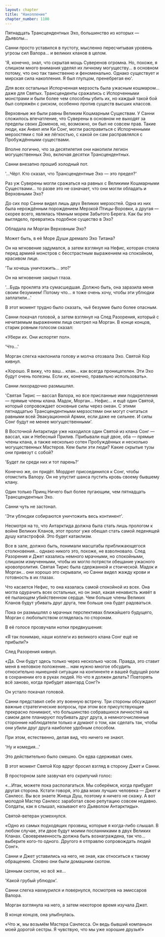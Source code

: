 ```yaml
---
layout: chapter
title: "Накопление"
chapter_number: 1100
---
```


Пятнадцать Трансцендентных Эхо, большинство из которых — Дьяволы...

Санни просто уставился в пустоту, мысленно пересчитывая уровень угрозы сил Валора... и великих кланов в целом.

'Я, конечно, знал, что скрытая мощь Суверенов огромна. Но, похоже, я слишком много внимания уделял их личному могуществу... в основном потому, что оно так таинственно и феноменально. Однако существует и мирская сила накопления. Я был глупцом, пренебрегая ею'.

Для всех остальных Испорченная мерзость была ужасным кошмаром... даже для Святых. Трансценденты сражались с Испорченными монстрами и были более чем способны убить их, но каждый такой бой был сопряжён с риском, особенно против существ высших классов.

Верховные же были равны Великим Кошмарным Существам. У Санни сложилось впечатление, что Суверены в основном не выходят за пределы своих Доменов, но, возможно, он был не совсем прав. Такие люди, как Анвил или Ки Сонг, могли расправиться с Испорченными мерзостями с той же лёгкостью, с какой он сам расправлялся с Пробуждёнными существами.

Вполне логично, что за десятилетия они накопили легион могущественных Эхо, включая десятки Трансцендентных.

Санни внезапно прошиб холодный пот.

'...Чёрт. Кто сказал, что Трансцендентные Эхо — это предел?'

Раз уж Суверены могли сражаться на равных с Великими Кошмарными Существами... то разве это не означает, что они могли обладать и Верховными Эхо?

До сих пор Санни видел лишь двух Великих мерзостей. Одна из них была нерождённым порождением Мерзкой Птицы-Воровки, а другая — скорее всего, являлась тёмным морем Забытого Берега. Как бы это выглядело, превратись подобное существо в Эхо?

Обладала ли Морган Верховным Эхо?

Может быть, в её Море Души дремало Эхо Титана?

Он на мгновение задумался, а затем взглянул на Нефис, которая стояла перед армией монстров с бесстрастным выражением на спокойном, красивом лице.

'Ты хочешь уничтожить... это?'

Он на мгновение закрыл глаза.

'...Будь проклята эта сумасшедшая. Должно быть, она заразила меня своим безумием! Потому что... я тоже очень хочу, чтобы эти ублюдки заплатили...'

В этот момент трудно было сказать, чьё безумие было более опасным.

Санни покачал головой, а затем взглянул на След Разорения, который с нечитаемым выражением лица смотрел на Морган. В конце концов, старик ровным голосом сказал:

«Убери их. Они испортят пол».

'Что...'

Морган слегка наклонила голову и молча отозвала Эхо. Святой Кор кивнул.

«Хорошо. Я вижу, что ваш... клан... как всегда проницателен. Эти Эхо будут очень полезны. Если их, конечно, правильно использовать».

Санни лихорадочно размышлял.

'Святая Тирис — вассал Валора, но все присланные ими подкрепления — прямые члены клана. Мадок, Морган... Нефис... и ещё один Святой, который сопровождает основные силы через океан. С этими пятнадцатью Трансцендентными мерзостями они могут считаться равными всей Эвакуационной Армии, если даже не сильнее. И силы Сонг будут не менее могущественными'.

В Восточной Антарктиде уже находился один Святой из клана Сонг — вассал, как и Небесный Прилив. Прибывали ещё двое, оба — прямые члены клана, а также несколько сотен Пробуждённых и несколько могущественных Мастеров. Кем были эти люди? Какие скрытые тузы они привезут с собой?

'Будет ли среди них и тот парень?'

Конечно же, он придёт. Мордрет присоединился к Сонг, чтобы отомстить Валору. Он не упустит шанса пустить кровь своему бывшему клану.

Один только Принц Ничего был более пугающим, чем пятнадцать Трансцендентных Эхо.

Санни чуть не застонал.

'Эти ублюдки собираются уничтожить весь континент'.

Несмотря на то, что Антарктида должна была стать лишь прологом к войне Великих Кланов, этот пролог уже обещал стать самой леденящей душу катастрофой. Это будет катаклизм.

Все в зале, должно быть, понимали масштабы приближающегося столкновения... однако никого это, похоже, не взволновало. След Разорения и Джет казались немного мрачными, но спокойными, слишком измученными, чтобы их могло потрясти обещание ужасного кровопролития. Святая Тирис была сдержанной и стоической. Мадок и Морган... они хорошо это скрывали, но Санни видел жажду крови и готовность в их глазах.

Что касается Нефис, то она казалась самой спокойной из всех. Она могла одурачить всех остальных, но он знал, какая ненависть живёт в её пылающем убийственном сердце. Чем больше члены Великих Кланов будут убивать друг друга, тем больше она будет радоваться.

Пока он размышлял о мрачных перспективах ближайшего будущего, Морган с любопытством огляделась по сторонам.

В её голосе прозвучали нотки предвкушения:

«Я так понимаю, наши коллеги из великого клана Сонг ещё не прибыли?»

След Разорения кивнул.

«Да. Они будут здесь только через несколько часов. Правда, это ставит меня в неловкое положение... нам нужно многое обсудить относительно нынешней ситуации на континенте и вашей будущей роли в сохранении его в руках людей. Но что я должен делать? Повторять всё заново, когда прибудет авангард Сонг?»

Он устало покачал головой.

Санни представил себе эту военную встречу. Три стороны обсуждают важные стратегические вопросы, при этом все присутствующие прекрасно понимают, что большинство собравшихся личностей на самом деле планируют поубивать друг друга, а немногочисленные сторонние наблюдатели только и думают о том, как сделать так, чтобы они убили друг друга наиболее удобным способом.

При этом, естественно, делая вид, что ничего не знают.

'Ну и комедия...'

Это действительно было смешно. Он едва сдерживал смех.

В этот момент Святой Кор вдруг бросил взгляд в сторону Джет и Санни.

В просторном зале зазвучал его скрипучий голос:

«...Итак, можете пока располагаться. Мы соберёмся, когда прибудет другая сторона. Кстати говоря, это два моих лучших человека — Джет и Санлесс. Вы все знаете Жнеца Душ, поэтому я ничего не скажу. А вот молодой Мастер Санлесс заработал свою репутацию совсем недавно. Солдаты, как я слышал, называют его Дьяволом Антарктиды».

Святой-ветеран усмехнулся.

«Одно из самых подходящих прозвищ, которые я когда-либо слышал. В любом случае, эти двое будут моими посланниками в двух Великих Кланах. Своевременность должна быть вознаграждена, так что... выберите кого-то одного. Другого я отправлю сопровождать людей Сонг».

Санни и Джет уставились на него, не зная, как относиться к такому обращению. Словно они были домашним скотом.

Ценным скотом, но всё же...

'Какой грубый ублюдок'.

Санни слегка нахмурился и повернулся, посмотрев на эмиссаров Валора.

Морган взглянула на него, а затем некоторое время изучала Джет.

В конце концов, она улыбнулась.

«Что ж, мы возьмём Мастера Санлесса. Он ведь бывший компаньон моей дорогой сестры. Я чувствую, что мы уже хорошие друзья!»